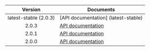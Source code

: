 | Version | Documents |
|:---:|---|
| latest-stable (2.0.3) | [API documentation] (latest-stable) |
| 2.0.3 | [API documentation](2.0.3) |
| 2.0.1 | [API documentation](2.0.1) |
| 2.0.0 | [API documentation](2.0.0) |
